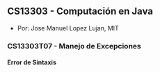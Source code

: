 ## CS13303 - Computación en Java
- Por: Jose Manuel Lopez Lujan, MIT

### CS13303T07 - Manejo de Excepciones 

#### Error de Sintaxis

